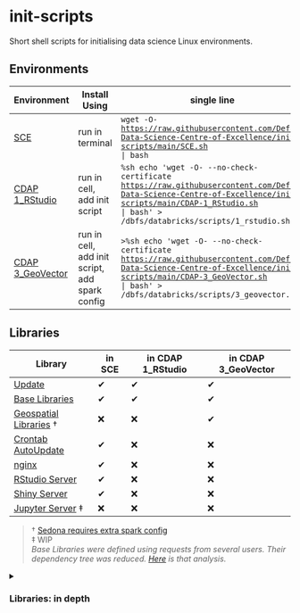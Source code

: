 # init-scripts
Short shell scripts for initialising data science Linux environments.


## Environments
| Environment | Install Using | single line |
| ----------- | ------------- | ----------- |
| [SCE](SCE.sh) | run in terminal | <code>wget -O- https://raw.githubusercontent.com/Defra-Data-Science-Centre-of-Excellence/init-scripts/main/SCE.sh \| bash</code> |
| [CDAP 1_RStudio](CDAP-1_RStudio.sh) | run in cell, add init script | <code>%sh echo 'wget -O- --no-check-certificate https://raw.githubusercontent.com/Defra-Data-Science-Centre-of-Excellence/init-scripts/main/CDAP-1_RStudio.sh \| bash' > /dbfs/databricks/scripts/1_rstudio.sh</code> |
| [CDAP 3_GeoVector](CDAP-3_GeoVector.sh) | run in cell, add init script, add spark config | <code>>%sh echo 'wget -O- --no-check-certificate https://raw.githubusercontent.com/Defra-Data-Science-Centre-of-Excellence/init-scripts/main/CDAP-3_GeoVector.sh \| bash' > /dbfs/databricks/scripts/3_geovector.sh</code> |



## Libraries
| Library | in SCE | in CDAP 1_RStudio | in CDAP 3_GeoVector |
| ------- | ------ | ----------------- | ------------------- |
| [Update](src/update.sh) | ✔ | ✔ | ✔ |
| [Base Libraries](src/base_libs.sh) | ✔ | ✔ | ✔ |
| [Geospatial Libraries](src/gis_libs.sh) † | ❌ | ❌ | ✔ |
| [Crontab AutoUpdate](SCE.sh#L9) | ✔ | ❌ | ❌ |
| [nginx](src/nginx-server.sh) | ✔ | ❌ | ❌ |
| [RStudio Server](src/rstudio-server.sh) | ✔ | ❌ | ❌ |
| [Shiny Server](src/shiny-server.sh) | ✔ | ❌ | ❌ |
| [Jupyter Server](src/jupyter-server.sh) ‡ | ❌ | ❌ | ❌ |

> † [Sedona requires extra spark config](https://sedona.apache.org/setup/databricks/)  
> ‡ WIP  
> *Base Libraries were defined using requests from several users.  Their dependency tree was reduced.  [Here](rsc/Find_Missing_R_Libs.R) is that analysis.*  

<details>
  <summary><h3>Libraries: in depth</h3></summary>

| Script | Lang | Library | Group |
| ------ | ---- | ------- | ----- |
| Runtime 10.4 | [R](https://docs.microsoft.com/en-us/azure/databricks/release-notes/runtime/10.4#--installed-r-libraries) |
| Runtime 10.4 | [py](https://docs.microsoft.com/en-us/azure/databricks/release-notes/runtime/10.4#installed-python-libraries) |
| Base | ppa | ppa:c2d4u.team/c2d4u4.0+ | R-Cran binary install |
| Base | ppa | ppa:ubuntugis/ppa | Geospatial |
| Base | R | renv | RStudio Connect |
| Base | R | rstudioapi | RStudio Connect |
| Base | R | packrat | RStudio Connect |
| Base | R | rsconnect | RStudio Connect |
| Base | R | dt | Shiny |
| Base | R | shinyjs | Shiny |
| Base | R | shinydashboard | Shiny |
| Base | R | shinycssloaders | Shiny |
| Base | R | sf | Geospatial |
| Base | R | raster | Geospatial |
| Base | R | leaflet | Geospatial |
| Base | R | arrow |
| Base | R | plotly |
| Base | R | biocmanager | Farm Stats | 
| Base | R | bs4dash | Farm Stats |
| Base | R | janitor | Farm Stats |
| Base | R | odbc | Farm Stats |
| Base | R | rgdal | Farm Stats |
| Base | R | rpostgres | Farm Stats |
| Base | R | srvyr | Farm Stats |
| Base | R | zoo | Farm Stats |
| Base | py | pandas |
| Base | py | matplotlib |
| Base | py | openpyxl |
| Base | bin | libsqlite3-mod-spatialite | Geospatial |
| Base | py | spatialite | Geospatial |
| Base | py | rtree | Geospatial |
| Base | py | pyproj | Geospatial |
| Base | py | geopandas | Geospatial |
| Base | py | geocube | Geospatial |
| Geo | jar | geotools-wrapper | Sedona |
| Geo | jar | sedona-python-adapter | Sedona |
| Geo | jar | sedona-viz | Sedona |
| Geo | py | apache-sedona | Sedona |
| Geo | py | databricks-mosaic | Mosaic |
| Geo | ppa | ppa:ubuntugis/ubuntugis-unstable | pyspark-vector-files |
| Geo | bin | libudunits-dev | pyspark-vector-files |
| Geo | bin | libgdal-dev | pyspark-vector-files |
| Geo | bin | libgeos-dev | pyspark-vector-files |
| Geo | bin | libproj-dev | pyspark-vector-files |
| Geo | bin | libspatialindex-dev | pyspark-vector-files |
| Geo | py | pyspark-vector-files | pyspark-vector-files |

</details>
